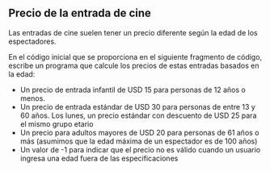 ## Precio de la entrada de cine

Las entradas de cine suelen tener un precio diferente según la edad de los espectadores.

En el código inicial que se proporciona en el siguiente fragmento de código, escribe un programa que calcule los precios de estas entradas basados en la edad:

- Un precio de entrada infantil de USD 15 para personas de 12 años o menos.
- Un precio de entrada estándar de USD 30 para personas de entre 13 y 60 años. Los lunes, un precio estándar con descuento de USD 25 para el mismo grupo etario
- Un precio para adultos mayores de USD 20 para personas de 61 años o más (asumimos que la edad máxima de un espectador es de 100 años)
- Un valor de -1 para indicar que el precio no es válido cuando un usuario ingresa una edad fuera de las especificaciones